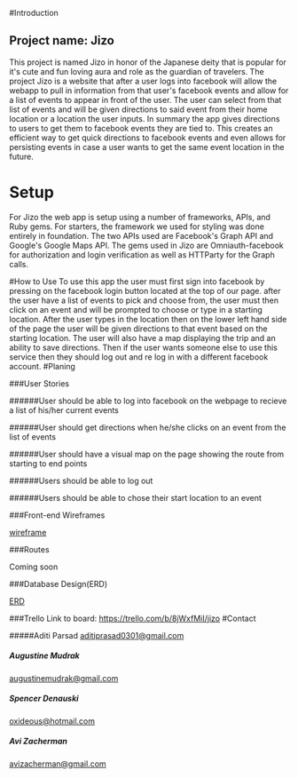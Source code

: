 #Introduction

## Project name: Jizo

This project is named Jizo in honor of the Japanese deity that is popular for it's cute and fun loving aura and role as the guardian of travelers. The project Jizo is a website that after a user logs into facebook will allow the webapp to pull in information from that user's facebook events and allow for a list of events to appear in front of the user. The user can select from that list of events and will be given directions to said event from their home location or a location the user inputs. In summary the app gives directions to users to get them to facebook events they are tied to. This creates an efficient way to get quick directions to facebook events and even allows for persisting events in case a user wants to get the same event location in the future.

# Setup

For Jizo the web app is setup using a number of frameworks, APIs, and Ruby gems. For starters, the framework we used for styling was done entirely in foundation. The two APIs used are Facebook's Graph API and Google's Google Maps API. The gems used in Jizo are Omniauth-facebook for authorization and login verification as well as HTTParty for the Graph calls.

#How to Use
To use this app the user must first sign into facebook by pressing on the facebook login button located at the top of our page. after the user have a list of events to pick and choose from, the user must then click on an event and will be prompted to choose or type in a starting location. After the user types in the location then on the lower left hand side of the page the user will be given directions to that event based on the starting location. The user will also have a map displaying the trip and an ability to save directions. Then if the user wants someone else to use this service then they should log out and re log in with a different facebook account.
#Planing

###User Stories

######User should be able to log into facebook on the webpage to recieve a list of his/her current events
 
######User should get directions when he/she clicks on an event from the list of events
 
######User should have a visual map on the page showing the route from starting to end points

######Users should be able to log out

######Users should be able to chose their start location to an event

###Front-end Wireframes

[wireframe](http://i.imgur.com/5Iq66Cw.png)

###Routes

Coming soon

###Database Design(ERD)

[ERD](http://i.imgur.com/R4138aL.png)

###Trello
Link to board: https://trello.com/b/8jWxfMiI/jizo
#Contact

#####Aditi Parsad
  aditiprasad0301@gmail.com

##### Augustine Mudrak
  augustinemudrak@gmail.com

##### Spencer Denauski
  oxideous@hotmail.com

##### Avi Zacherman
  avizacherman@gmail.com
